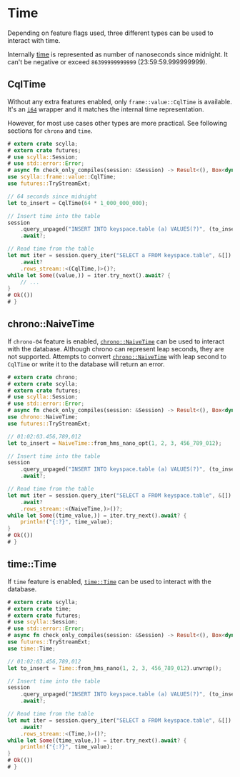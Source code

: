 # Time

Depending on feature flags used, three different types can be used to interact with time.

Internally [time](https://docs.scylladb.com/stable/cql/types.html#times) is represented as number of nanoseconds since
midnight. It can't be negative or exceed `86399999999999` (23:59:59.999999999).

## CqlTime

Without any extra features enabled, only `frame::value::CqlTime` is available. It's an
[`i64`](https://doc.rust-lang.org/std/primitive.i64.html) wrapper and it matches the internal time representation.

However, for most use cases other types are more practical. See following sections for `chrono` and `time`.

```rust
# extern crate scylla;
# extern crate futures;
# use scylla::Session;
# use std::error::Error;
# async fn check_only_compiles(session: &Session) -> Result<(), Box<dyn Error>> {
use scylla::frame::value::CqlTime;
use futures::TryStreamExt;

// 64 seconds since midnight
let to_insert = CqlTime(64 * 1_000_000_000);

// Insert time into the table
session
    .query_unpaged("INSERT INTO keyspace.table (a) VALUES(?)", (to_insert,))
    .await?;

// Read time from the table
let mut iter = session.query_iter("SELECT a FROM keyspace.table", &[])
    .await?
    .rows_stream::<(CqlTime,)>()?;
while let Some((value,)) = iter.try_next().await? {
    // ...
}
# Ok(())
# }
```

## chrono::NaiveTime

If `chrono-04` feature is enabled, [`chrono::NaiveTime`](https://docs.rs/chrono/0.4/chrono/naive/struct.NaiveDate.html)
can be used to interact with the database. Although chrono can represent leap seconds, they are not supported.
Attempts to convert [`chrono::NaiveTime`](https://docs.rs/chrono/0.4/chrono/naive/struct.NaiveDate.html) with leap
second to `CqlTime` or write it to the database will return an error.

```rust
# extern crate chrono;
# extern crate scylla;
# extern crate futures;
# use scylla::Session;
# use std::error::Error;
# async fn check_only_compiles(session: &Session) -> Result<(), Box<dyn Error>> {
use chrono::NaiveTime;
use futures::TryStreamExt;

// 01:02:03.456,789,012
let to_insert = NaiveTime::from_hms_nano_opt(1, 2, 3, 456_789_012);

// Insert time into the table
session
    .query_unpaged("INSERT INTO keyspace.table (a) VALUES(?)", (to_insert,))
    .await?;

// Read time from the table
let mut iter = session.query_iter("SELECT a FROM keyspace.table", &[])
    .await?
    .rows_stream::<(NaiveTime,)>()?;
while let Some((time_value,)) = iter.try_next().await? {
    println!("{:?}", time_value);
}
# Ok(())
# }
```

## time::Time

If `time` feature is enabled, [`time::Time`](https://docs.rs/time/0.3/time/struct.Time.html) can be used to interact
with the database.

```rust
# extern crate scylla;
# extern crate time;
# extern crate futures;
# use scylla::Session;
# use std::error::Error;
# async fn check_only_compiles(session: &Session) -> Result<(), Box<dyn Error>> {
use futures::TryStreamExt;
use time::Time;

// 01:02:03.456,789,012
let to_insert = Time::from_hms_nano(1, 2, 3, 456_789_012).unwrap();

// Insert time into the table
session
    .query_unpaged("INSERT INTO keyspace.table (a) VALUES(?)", (to_insert,))
    .await?;

// Read time from the table
let mut iter = session.query_iter("SELECT a FROM keyspace.table", &[])
    .await?
    .rows_stream::<(Time,)>()?;
while let Some((time_value,)) = iter.try_next().await? {
    println!("{:?}", time_value);
}
# Ok(())
# }
```
